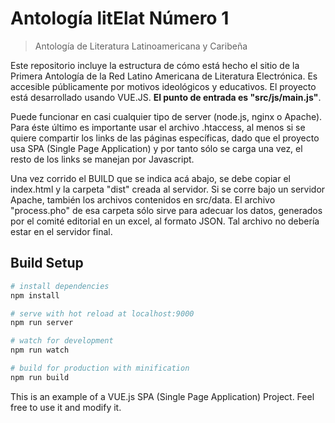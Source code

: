 # Antología litElat Número 1

> Antología de Literatura Latinoamericana y Caribeña

Este repositorio incluye la estructura de cómo está hecho el sitio de la Primera Antología de la Red Latino Americana de
Literatura Electrónica. Es accesible públicamente por motivos ideológicos y educativos. El proyecto está desarrollado
usando VUE.JS. **El punto de entrada es "src/js/main.js"**.

Puede funcionar en casi cualquier tipo de server (node.js, nginx o Apache). Para éste último es importante usar el
archivo .htaccess, al menos si se quiere compartir los links de las páginas específicas, dado que el proyecto usa SPA
(Single Page Application) y por tanto sólo se carga una vez, el resto de los links se manejan por Javascript.

Una vez corrido el BUILD que se indica acá abajo, se debe copiar el index.html y la carpeta "dist" creada al servidor.
Si se corre bajo un servidor Apache, también los archivos contenidos en src/data. El archivo "process.pho" de esa
carpeta sólo sirve para adecuar los datos, generados por el comité editorial en un excel, al formato JSON. Tal archivo
no debería estar en el servidor final.

## Build Setup

``` bash
# install dependencies
npm install

# serve with hot reload at localhost:9000
npm run server

# watch for development
npm run watch

# build for production with minification
npm run build
```

This is an example of a VUE.js SPA (Single Page Application) Project. Feel free to use it and modify it.
